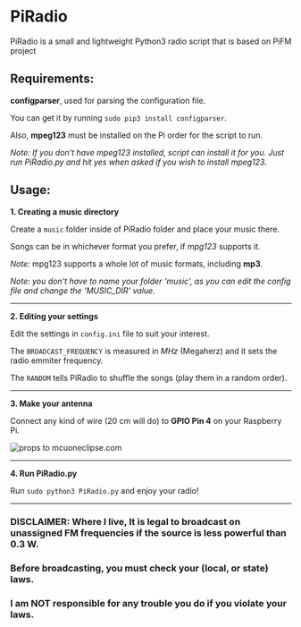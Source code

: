 # PiRadio
PiRadio is a small and lightweight Python3 radio script that is based on PiFM project

## Requirements:
**configparser**, used for parsing the configuration file.

You can get it by running `sudo pip3 install configparser`.
<br>

Also, **mpeg123** must be installed on the Pi order for the script to run.

*Note: If you don't have mpeg123 installed, script can install it for you. Just run PiRadio.py and hit yes when asked if you wish to install mpeg123.*

## Usage:

**1. Creating a music directory**

Create a `music` folder inside of PiRadio folder and place your music there.

Songs can be in whichever format you prefer, if *mpg123* supports it.
&nbsp;

*Note:* mpg123 supports a whole lot of music formats, including **mp3**.

*Note: you don't have to name your folder 'music', as you can edit the config file and change the 'MUSIC_DIR' value.*

---
**2. Editing your settings**

Edit the settings in `config.ini` file to suit your interest.

The `BROADCAST_FREQUENCY` is measured in *MHz* (Megaherz) and it sets the radio emmiter frequency.

The `RANDOM` tells PiRadio to shuffle the songs (play them in a random order).

---
**3. Make your antenna**

Connect any kind of wire (20 cm will do) to **GPIO Pin 4** on your Raspberry Pi.

![props to mcuoneclipse.com](http://i.imgur.com/zeowQRH.png)

---
**4. Run PiRadio.py**

Run `sudo python3 PiRadio.py` and enjoy your radio!

---
### DISCLAIMER: Where I live, It is legal to broadcast on unassigned FM frequencies if the source is less powerful than 0.3 W.
### Before broadcasting, you must check your (local, or state) laws.
### I am NOT responsible for any trouble you do if you violate your laws.

